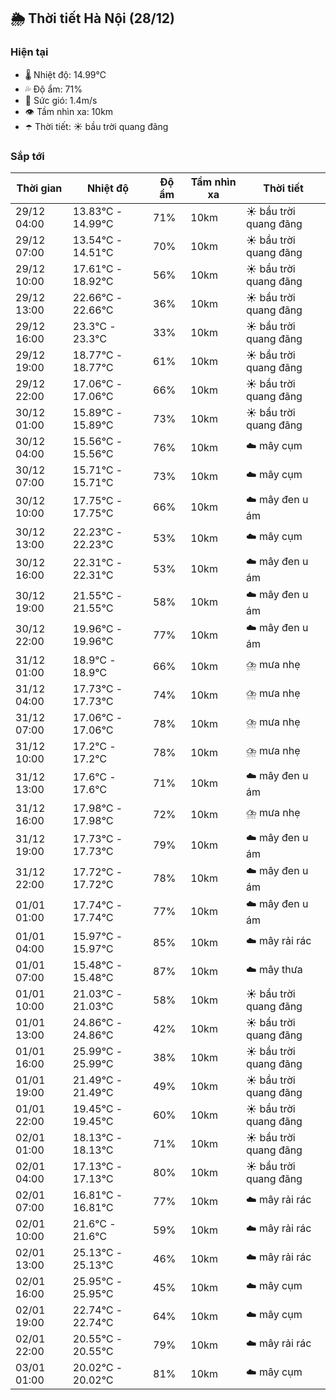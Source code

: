 ## 🌦️ Thời tiết Hà Nội (28/12)

### Hiện tại

- 🌡️ Nhiệt độ: 14.99℃
- 💦 Độ ẩm: 71%
- 💨 Sức gió: 1.4m/s
- 👁️ Tầm nhìn xa: 10km
- ☂️ Thời tiết: ☀️ bầu trời quang đãng

### Sắp tới

| Thời gian | Nhiệt độ | Độ ẩm | Tầm nhìn xa | Thời tiết |
| --- | --- | --- | --- | --- |
| 29/12 04:00 | 13.83℃ - 14.99℃ | 71% | 10km | ☀️ bầu trời quang đãng |
| 29/12 07:00 | 13.54℃ - 14.51℃ | 70% | 10km | ☀️ bầu trời quang đãng |
| 29/12 10:00 | 17.61℃ - 18.92℃ | 56% | 10km | ☀️ bầu trời quang đãng |
| 29/12 13:00 | 22.66℃ - 22.66℃ | 36% | 10km | ☀️ bầu trời quang đãng |
| 29/12 16:00 | 23.3℃ - 23.3℃ | 33% | 10km | ☀️ bầu trời quang đãng |
| 29/12 19:00 | 18.77℃ - 18.77℃ | 61% | 10km | ☀️ bầu trời quang đãng |
| 29/12 22:00 | 17.06℃ - 17.06℃ | 66% | 10km | ☀️ bầu trời quang đãng |
| 30/12 01:00 | 15.89℃ - 15.89℃ | 73% | 10km | ☀️ bầu trời quang đãng |
| 30/12 04:00 | 15.56℃ - 15.56℃ | 76% | 10km | ☁️ mây cụm |
| 30/12 07:00 | 15.71℃ - 15.71℃ | 73% | 10km | ☁️ mây cụm |
| 30/12 10:00 | 17.75℃ - 17.75℃ | 66% | 10km | ☁️ mây đen u ám |
| 30/12 13:00 | 22.23℃ - 22.23℃ | 53% | 10km | ☁️ mây cụm |
| 30/12 16:00 | 22.31℃ - 22.31℃ | 53% | 10km | ☁️ mây đen u ám |
| 30/12 19:00 | 21.55℃ - 21.55℃ | 58% | 10km | ☁️ mây đen u ám |
| 30/12 22:00 | 19.96℃ - 19.96℃ | 77% | 10km | ☁️ mây đen u ám |
| 31/12 01:00 | 18.9℃ - 18.9℃ | 66% | 10km | ⛈️ mưa nhẹ |
| 31/12 04:00 | 17.73℃ - 17.73℃ | 74% | 10km | ⛈️ mưa nhẹ |
| 31/12 07:00 | 17.06℃ - 17.06℃ | 78% | 10km | ⛈️ mưa nhẹ |
| 31/12 10:00 | 17.2℃ - 17.2℃ | 78% | 10km | ⛈️ mưa nhẹ |
| 31/12 13:00 | 17.6℃ - 17.6℃ | 71% | 10km | ☁️ mây đen u ám |
| 31/12 16:00 | 17.98℃ - 17.98℃ | 72% | 10km | ⛈️ mưa nhẹ |
| 31/12 19:00 | 17.73℃ - 17.73℃ | 79% | 10km | ☁️ mây đen u ám |
| 31/12 22:00 | 17.72℃ - 17.72℃ | 78% | 10km | ☁️ mây đen u ám |
| 01/01 01:00 | 17.74℃ - 17.74℃ | 77% | 10km | ☁️ mây đen u ám |
| 01/01 04:00 | 15.97℃ - 15.97℃ | 85% | 10km | ☁️ mây rải rác |
| 01/01 07:00 | 15.48℃ - 15.48℃ | 87% | 10km | ☁️ mây thưa |
| 01/01 10:00 | 21.03℃ - 21.03℃ | 58% | 10km | ☀️ bầu trời quang đãng |
| 01/01 13:00 | 24.86℃ - 24.86℃ | 42% | 10km | ☀️ bầu trời quang đãng |
| 01/01 16:00 | 25.99℃ - 25.99℃ | 38% | 10km | ☀️ bầu trời quang đãng |
| 01/01 19:00 | 21.49℃ - 21.49℃ | 49% | 10km | ☀️ bầu trời quang đãng |
| 01/01 22:00 | 19.45℃ - 19.45℃ | 60% | 10km | ☀️ bầu trời quang đãng |
| 02/01 01:00 | 18.13℃ - 18.13℃ | 71% | 10km | ☀️ bầu trời quang đãng |
| 02/01 04:00 | 17.13℃ - 17.13℃ | 80% | 10km | ☀️ bầu trời quang đãng |
| 02/01 07:00 | 16.81℃ - 16.81℃ | 77% | 10km | ☁️ mây rải rác |
| 02/01 10:00 | 21.6℃ - 21.6℃ | 59% | 10km | ☁️ mây rải rác |
| 02/01 13:00 | 25.13℃ - 25.13℃ | 46% | 10km | ☁️ mây rải rác |
| 02/01 16:00 | 25.95℃ - 25.95℃ | 45% | 10km | ☁️ mây cụm |
| 02/01 19:00 | 22.74℃ - 22.74℃ | 64% | 10km | ☁️ mây cụm |
| 02/01 22:00 | 20.55℃ - 20.55℃ | 79% | 10km | ☁️ mây rải rác |
| 03/01 01:00 | 20.02℃ - 20.02℃ | 81% | 10km | ☁️ mây cụm |
